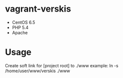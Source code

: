 vagrant-verskis
===============

* CentOS 6.5
* PHP 5.4
* Apache

Usage
===

Create soft link for [project root] to ./www
example: ln -s /home/user/www/verskis ./www
